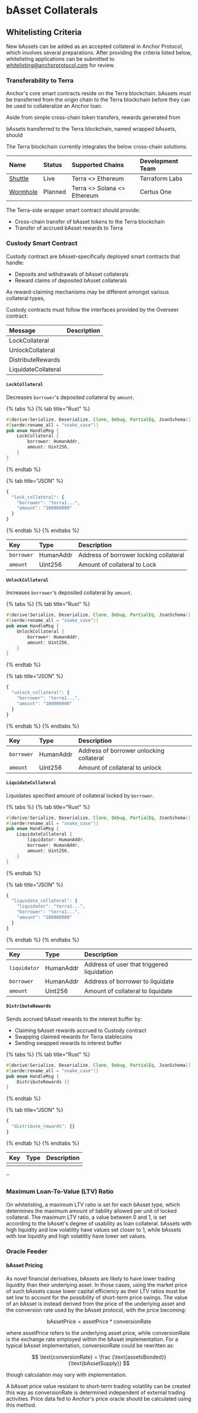 # bAsset Collaterals

## Whitelisting Criteria

New bAssets can be added as an accepted collateral in Anchor Protocol, which involves several preparations. After providing the criteria listed below, whitelisting applications can be submitted to whitelisting@anchorprotocol.com for review.

### Transferability to Terra

Anchor's core smart contracts reside on the Terra blockchain. bAssets must be transferred from the origin chain to the Terra blockchain before they can be used to collateralize an Anchor loan.

Aside from simple cross-chain token transfers, rewards generated from 

bAssets transferred to the Terra blockchain, named wrapped bAssets, should



The Terra blockchain currently integrates the below cross-chain solutions:

| Name | Status | Supported Chains | Development Team |
| :--- | :--- | :--- | :--- |
| [Shuttle](https://github.com/terra-project/shuttle) | Live | Terra &lt;&gt; Ethereum | Terraform Labs |
| [Wormhole](https://github.com/certusone/wormhole) | Planned | Terra &lt;&gt; Solana &lt;&gt; Ethereum | Certus One |





The Terra-side wrapper smart contract should provide: 

* Cross-chain transfer of bAsset tokens to the Terra blockchain
* Transfer of accrued bAsset rewards to Terra



### Custody Smart Contract

Custody contract are bAsset-specifically deployed smart contracts that handle:

* Deposits and withdrawals of bAsset collaterals
* Reward claims of deposited bAsset collaterals

As reward-claiming mechanisms may be different amongst various collateral types, 

Custody contracts must follow the interfaces provided by the Overseer contract:

| Message | Description |
| :--- | :--- |
| LockCollateral |  |
| UnlockCollateral |  |
| DistributeRewards |  |
| LiquidateCollateral |  |

#### `LockCollateral`

Decreases `borrower`'s deposited collateral by `amount`.

{% tabs %}
{% tab title="Rust" %}
```rust
#[derive(Serialize, Deserialize, Clone, Debug, PartialEq, JsonSchema)]
#[serde(rename_all = "snake_case")]
pub enum HandleMsg {
    LockCollateral {
        borrower: HumanAddr, 
        amount: Uint256, 
    }
}
```
{% endtab %}

{% tab title="JSON" %}
```javascript
{
  "lock_collateral": {
    "borrower": "terra1...", 
    "amount": "100000000" 
  }
}
```
{% endtab %}
{% endtabs %}

| Key | Type | Description |
| :--- | :--- | :--- |
| `borrower` | HumanAddr | Address of borrower locking collateral |
| `amount` | Uint256 | Amount of collateral to Lock |

#### `UnlockCollateral`

Increases `borrower`'s deposited collateral by `amount`.

{% tabs %}
{% tab title="Rust" %}
```rust
#[derive(Serialize, Deserialize, Clone, Debug, PartialEq, JsonSchema)]
#[serde(rename_all = "snake_case")]
pub enum HandleMsg {
    UnlockCollateral {
        borrower: HumanAddr, 
        amount: Uint256, 
    }
}
```
{% endtab %}

{% tab title="JSON" %}
```javascript
{
  "unlock_collateral": {
    "borrower": "terra1...", 
    "amount": "100000000" 
  }
}
```
{% endtab %}
{% endtabs %}

| Key | Type | Description |
| :--- | :--- | :--- |
| `borrower` | HumanAddr | Address of borrower unlocking collateral |
| `amount` | Uint256 | Amount of collateral to unlock |

#### `LiquidateCollateral`

Liquidates specified amount of collateral locked by `borrower`.

{% tabs %}
{% tab title="Rust" %}
```rust
#[derive(Serialize, Deserialize, Clone, Debug, PartialEq, JsonSchema)]
#[serde(rename_all = "snake_case")]
pub enum HandleMsg {
    LiquidateCollateral {
        liquidator: HumanAddr, 
        borrower: HumanAddr, 
        amount: Uint256, 
    }
}
```
{% endtab %}

{% tab title="JSON" %}
```javascript
{
  "liquidate_collateral": {
    "liquidator": "terra1...", 
    "borrower": "terra1...", 
    "amount": "100000000" 
  }
}
```
{% endtab %}
{% endtabs %}

| Key | Type | Description |
| :--- | :--- | :--- |
| `liquidator` | HumanAddr | Address of user that triggered liquidation |
| `borrower` | HumanAddr | Address of borrower to liquidate |
| `amount` | Uint256 | Amount of collateral to liquidate |

#### `DistributeRewards`

Sends accrued bAsset rewards to the interest buffer by: 

* Claiming bAsset rewards accrued to Custody contract
* Swapping claimed rewards for Terra stablecoins
* Sending swapped rewards to interest buffer

{% tabs %}
{% tab title="Rust" %}
```rust
#[derive(Serialize, Deserialize, Clone, Debug, PartialEq, JsonSchema)]
#[serde(rename_all = "snake_case")]
pub enum HandleMsg {
    DistributeRewards {}
}
```
{% endtab %}

{% tab title="JSON" %}
```javascript
{
  "distribute_rewards": {}
}
```
{% endtab %}
{% endtabs %}

| Key | Type | Description |
| :--- | :--- | :--- |
|  |  |  |

#### \`\`





### Maximum Loan-To-Value \(LTV\) Ratio

On whitelisting, a maximum LTV ratio is set for each bAsset type, which determines the maximum amount of liability allowed per unit of locked collateral. The maximum LTV ratio, a value between 0 and 1, is set according to the bAsset's degree of usability as loan collateral. bAssets with high liquidity and low volatility have values set closer to 1, while bAssets with low liquidity and high volatility have lower set values.

### Oracle Feeder



#### bAsset Pricing

As novel financial derivatives, bAssets are likely to have lower trading liquidity than their underlying asset. In those cases, using the market price of such bAssets cause lower capital efficiency as their LTV ratios must be set low to account for the possibility of short-term price swings. The value of an bAsset is instead derived from the price of the underlying asset and the conversion rate used by the bAsset protocol, with the price becoming:

$$
\text{bAssetPrice} = \text{assetPrice} * \text{conversionRate}
$$

where assetPrice refers to the underlying asset price, while conversionRate is the exchange rate employed within the bAsset implementation. For a typical bAsset implementation, conversionRate could be rewritten as: 

$$
\text{conversionRate} = \frac {\text{assetsBonded}} {\text{bAssetSupply}}
$$

though calculation may vary with implementation.

A bAsset price value resistant to short-term trading volatility can be created this way as conversionRate is determined independent of external trading activities. Price data fed to Anchor's price oracle should be calculated using this method.

### 

